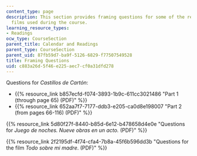 ```yaml
---
content_type: page
description: This section provides framing questions for some of the readings and
  films used during the course.
learning_resource_types:
- Readings
ocw_type: CourseSection
parent_title: Calendar and Readings
parent_type: CourseSection
parent_uid: 87fb59d7-ba9f-5126-6829-f77507549528
title: Framing Questions
uid: c883a26d-5f46-e225-aec7-cf0a31dfd278
---
```


Questions for _Castillos de Cartón_:

*   {{% resource_link b857ecfd-f074-3893-1b9c-611cc3021486 "Part 1 (through page 65) (PDF)" %}}
*   {{% resource_link 652aa7f7-7177-ddb3-e205-ca0d8e198007 "Part 2 (from pages 66-116) (PDF)" %}}

{{% resource_link 5d80f27f-8440-b85d-6e12-b478658d4e0e "Questions for _Juego de noches. Nueve obras en un acto._ (PDF)" %}}

{{% resource_link 2f2195df-4f74-cfa4-7b8a-45f6b596dd3b "Questions for the film _Todo sobre mi madre_. (PDF)" %}}